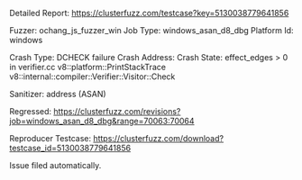 Detailed Report: https://clusterfuzz.com/testcase?key=5130038779641856

Fuzzer: ochang_js_fuzzer_win
Job Type: windows_asan_d8_dbg
Platform Id: windows

Crash Type: DCHECK failure
Crash Address: 
Crash State:
  effect_edges > 0 in verifier.cc
  v8::platform::PrintStackTrace
  v8::internal::compiler::Verifier::Visitor::Check
  
Sanitizer: address (ASAN)

Regressed: https://clusterfuzz.com/revisions?job=windows_asan_d8_dbg&range=70063:70064

Reproducer Testcase: https://clusterfuzz.com/download?testcase_id=5130038779641856

Issue filed automatically.

